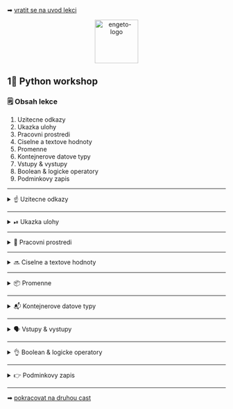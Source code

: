 ➡ [vratit se na uvod lekci](https://github.com/Bralor/python-workshop/tree/mh-dev)

<p align="center">
  <img alt="engeto-logo" width="100px" src="https://engeto.cz/wp-content/uploads/2019/01/engeto-square.png" />
</p>

## 1⃣ Python workshop
### 🗒  Obsah lekce
1. Uzitecne odkazy
2. Ukazka ulohy
3. Pracovni prostredi
4. Ciselne a textove hodnoty
5. Promenne
6. Kontejnerove datove typy
7. Vstupy & vystupy
8. Boolean & logicke operatory
9. Podminkovy zapis

---

<details>
  <summary>☝  Uzitecne odkazy</summary>

  #### 🗒 Dulezite odkazy
  - [Repl.it](https://repl.it/)
  - [Engeto.com](https://engeto.com/cs/)
  - [Python Academy, Git](https://engeto.com/cs/kurz/git-zaklady-pro-uzivatele/lekce)
  - [Python Academy, zaciname!](https://engeto.com/cs/kurz/python-academy/studium/SpmtH-mVRY6zPL9alhruMQ/home-set-up/basics-of-command-line)
  - [Python, dokumentace zabudovanych funkci](https://docs.python.org/3/library/functions.html)

</details>

---

<details>
  <summary>⏯  Ukazka ulohy</summary>

  1. ✌  [Stahnete si cely repozitar jako **zip**](https://github.com/Bralor/python-workshop/archive/mh-dev.zip)
  2. 💪 Presunte se ke stazenemu souboru
  3. 🙏 Spustte soubor **materials/01_introduction/destinatio.py** v PyCharm
  4. 🐍 Spustte program pomoci klaves **ctrl+shift+F10**
  5. 🎥 Zkousejte!

</details>

---

<details>
  <summary>🔨 Pracovni prostredi</summary>

  #### ⚒ Jak pracovat s Pythonem
  1. ⏯ [PyCharm community edition](https://www.jetbrains.com/help/pycharm/quick-start-guide.html)
  2. ➕ Klikneme na novy projekt
  3. 🏘 Vybereme adresar **python_akademie**, vybere interpreta Pythonu (3.8+)
  4. 📁 Vytvorime adresar pro druhou lekci **lekce02**
  5. 🐍 Vytvorime novy soubor **prvni_pokus** (pripona `.py`)
  6. ✏  Na prvni radek napiseme `print("Muj prvni lokalni Python soubor!")`
  7. 🏃 Klikneme pravym tlacitkem mysi na zalozku se jmenem souboru a spustime ho
  8. 👇 Na spodu se vysune karta s dokoncenym interpretovanim naseho zapisu.

</details>

---

<details>
  <summary>🔜 Ciselne a textove hodnoty</summary>

<details>
  <summary>🔢 Cela cisla</summary>

  #### ☝ K zapamatovani (integers)
  ```python
  100 + 200  # 300
  300 - 100  # 200
  type(1234) # overeni
  ```
---

</details>

<details>
  <summary>💲 Desetinna cisla</summary>

  #### ☝  K zapamatovani (floats)
  **Pozor!** Desetinnym oddelovacem je tecka. Carka slouzi k jinym ucelum.
  ```python
  0.1 + 0.3  # 0.4
  type(0.4)  # overeni
  ```
  **Plovouci radova carka** nektera desetinna cisla nemaji odpovidajici
  binarni tvar. Proto jsou ulozena jako priblizne hodnoty.
  ```python
  0.1 + 0.2  # 0.30000000000000004
  type(0.3)  # overeni
  ```
---

</details>

<details>
  <summary>💹 Aritmeticke operace</summary>

  #### ☝ K zapamatovani
  ```python
  10 + 5    # 15
  10 - 5    # 5
  10 * 5    # 50
  10 / 5    # 2.0 (?)
  10 // 3   # celociselne deleni
  10 % 3    # ziskani zbytku po deleni
  10 ** 3   # umocnovani
  ```
---

</details>

<details>
  <summary>🔡 Textove hodnoty</summary>

  #### 🆎 Retezce(strings)
  Ruzne dlouhe uskupeni znaku (cisla, pismena, specialni symboly), ohranicene
  uvozovkami:
  1. `'Matous'` jednoduche uvozovky
  2. `"Matous"` dvojite uvozovky
  3. `"""Matous"""` trojite uvozovky (take `'''Matous'''`)

  ```python
  "Matous Holinka"  # <class 'str'>
  '1234566789'      # <class 'str'>
  "!@#$%%^&*"       # <class 'str'>
  '''Matous
  Holinka'''        # 'Matous\nHolinka'
  ```
---

</details>

<details>
  <summary>🔁 Prevadeni</summary>

  #### 🔀 Z retezce na cislo
  ```python
  2 + 2         # 4
  "2" + "2"     # '22'
  type("2")          # <class 'str'>
  type(int("2"))     # <class 'int'>
  ```
  **Nektere datove typy neni mozne prevest!**

</details>

</details>

---

<details>
  <summary>📦 Promenne</summary>

  #### ☝ K zapamatovani
  - promenne jsou v podstate symbolicke odkazy
  - v pameti odkazuji na konkretni objekt
  - potrebne pokud chceme hodnotu opakovane pouzivat
  - v Pythonu muzeme prepisovat typ hodnoty

  #### 📺 Zapis
  ```python
  jmeno_promenne = "hodnota_promenne"
  ```
  **Pozor!** Jista [pravidla](https://easycodebook.com/python-variable-names-and-naming-rules/)
  musime dodrzet i pri vytvareni jmen promennych.

  ```python
  MESTO = 'Praha'     # <class 'str'>
  MNOZSTVI = 2        # <class 'int'>
  CENA = 1000.5       # <class 'float'>
  ```

</details>

---

<details>
  <summary>📬 Kontejnerove datove typy</summary>

<details>
  <summary>📑 Seznam</summary>

  #### ☝ K zapamatovani (list)
  - tvoreny hranatymi zavorkami
  - udaje oddelene _carkou_ (ucel carky je tedy datovy oddelovac)
  - muzeme pridavat a odebirat udaje (_zmenitelna_ posloupnost)
  - udaje maji dane _poradi_
  - muze obsahovat retezec, cela cisla, desetinna cisla i jine seznamy
  - muzeme _indexovat_

  #### ❓ Jak vypada seznam
  ```python
  jmeno_seznamu = ["udaj_1", "udaj_2", "udaj_3", "udaj_4"]
  ```

  #### 🔝 Nas prvni seznam
  **Konstanta** obsahuje mesta, ktere budeme pouzivat v prvni uloze:
  ```python
  MESTA = ["Praha", "Viden", "Olomouc", "Svitavy", "Zlin", "Ostrava"]
  type(MESTA)
  ```
  Indexovani umoznuje najit hodnotu pomoci jejiho indexu:
  ```python
  MESTA[0]      # vrati udaj s indexem 0 (prvni hodnotu v zavorkach)
  MESTA[-1]     # vrati udaj s indexem -1 (posledni hodnota)
  MESTA[1]      # vrati udaj s indexem 1 (druha hodnota)
  ```
---

</details>

<details>
  <summary> 🤕 Ntice</summary>

  #### ☝ K zapamatovani (tuple)
  - tvoreny kulatymi zavorkami
  - udaje oddelene _carkou_ (ucel carky je tedy datovy oddelovac)
  - **nemuzeme** pridavat a odebirat udaje (_nezmenitelna_ posloupnost)
  - udaje maji dane _poradi_
  - muze obsahovat retezec, cela cisla, desetinna cisla, seznamy a ntice
  - muzeme _indexovat_

  #### ❓ Jak vypada ntice
  ```python
  jmeno_tuplu = ("udaj_1", "udaj_2", "udaj_3", "udaj_4")
  ```

  #### 🔝 Nas prvni tupl
  **Konstanta** obsahuje ceny imaginarniho jizdneho:
  ```python
  CENY = (150, 200, 120, 120, 100, 180)
  type(CENY)
  ```
  Indexovani umoznuje najit hodnotu pomoci jejiho indexu:
  ```python
  CENY[0]       # vrati udaj s indexem 0 (prvni hodnotu v zavorkach)
  CENY[-1]      # vrati udaj s indexem -1 (posledni hodnota)
  CENY[1]       # vrati udaj s indexem 1 (druha hodnota)
  ```

</details>

</details>

---


<details>
  <summary>🗣 Vstupy & vystupy</summary>

<details>
  <summary>👋 Nejprve uvod</summary>

  #### 🛠 S cim budeme pracovat
  Nejprve potrebujeme promenne:
  ```python
  #!/usr/bin/python3
  """Lekce #01 - Uvod do programovani, Destinatio"""

  AKT_ROK = 2020
  SLEVY = ("Olomouc", "Svitavy")
  CENY = (150, 200, 120, 120, 100, 180)
  ODDELOVAC = "==================================="
  MESTA = ["Praha", "Viden", "Olomouc", "Svitavy", "Zlin", "Ostrava"]
  ```

  #### 🖨  Vypiseme pozdrav
  Pomoci zabudovane funkce `print`, pozdravime uzivatele:
  ```python
  print("VITEJTE U NASI APLIKACE DESTINATIO!")  # I. varianta

  pozdrav = "VITEJTE U NASI APLIKACE DESTINATIO!"
  print(pozdrav)  # II. varianta
  ```

  #### 🖌 Oddelime text
  ```python
  print("VITEJTE U NASI APLIKACE DESTINATIO!")  # I. varianta
  print(ODDELOVAC)
  ```

  #### 📋 Zobrazime nabidku
  Nakopirujeme nabidku a opet oddelime:
  ```python
  print(
  """
  1 - Praha   | 150
  2 - Viden   | 200
  3 - Olomouc | 120
  4 - Svitavy | 120
  5 - Zlin    | 100
  6 - Ostrava | 180
  """
  )
  print(ODDELOVAC)
  ```
---

</details>

<details>
  <summary>✍ Zapiseme udaje</summary>

  #### ☺ Jak ulozit vstupy
  Pomoci dalsi funkce, `input`, muzeme udaje do naseho programu ulozit:
  ```python
  jmeno = input("ZAPIS SVOJE JMENO: ")
  print(jmeno, type(jmeno))
  ```

  #### ☝ Jake udaje
  1. vyber lokality
  2. jmeno
  3. prijmeni
  4. rok narozeni
  5. e-mail
  6. heslo

  ```python
  cislo_lokality = int(input("VYBERTE CISLO LOKALITY: "))
  jmeno = input("JMENO: ")
  prijmeni = input("PRIJMENI: ")
  rok_narozeni = int(input("ROK NAROZENI: "))
  email = input("EMAIL: ")
  heslo = input("HESLO: ")
  print(ODDELOVAC)
  ```
---
</details>

<details>
  <summary>📤 Propojeni vstupu a hodnot</summary>

  #### 🕹 Vyber lokalit
  Chceme propojit promennou `cislo_lokality` a nase `MESTA`:
  ```python
  MESTA = ["Praha", "Viden", "Olomouc", "Svitavy", "Zlin", "Ostrava"]
  MESTA[0]  # "Praha"
  MESTA[1]  # "Viden"

  vyber_1 = 0
  vyber_2 = 1
  ```

  #### ➕ Zapojeni vstupu
  ```python
  destinace = MESTA[cislo_lokality - 1]
  cena = CENY[cislo_lokality - 1]
  ```

</details>

<details>
  <summary>👥 Vystup programu</summary>

  #### 😧 Spojovani(concatenation)
  Ve funkci `print` budeme kombinovat retezce a hodnoty z promennych:
  ```python
  print("DESTINACE: " + destinace)
  ```

  #### 📎 Vice vystupu
  Funkce `print` umoznuje vypsat vice udaju:
  ```python
  print("DEKUJI, ", jmeno, "JIZDENKU POSLEME NA EMAIL: ", email)
  ```

  #### ⏩ F-string formatovani
  ```python
  print(f"CENA(cil: {destinace}): {cena}")
  ```

</details>

</details>

---

<details>
  <summary> 👌 Boolean & logicke operatory</summary>

<details>
  <summary>📘 Datovy typ boolean</summary>

  #### ☝ K zapamatovani (boolean)
  - specialni datovy typ spadajici pod _integer_
  - ciselne hodnoty **1** a **0**
  - hodnoty **True** a **False**
  - pomahaji resit, jestli je podminka/metoda pravdiva nebo neni

  #### ❓ Jak vypada boolean
  ```python
  jmeno_promenne = True
  ```

  #### 🔎 Co je vsechno pravda (v Pythonu)
  Funkce `bool` nam pomuze zjistovat, co je ci neni pravdive:
  ```python
  bool(1 < 3)   # True
  bool(1 < -3)  # False
  ```
  **Pozor!** Funkce `bool` muze vratit boolean hodnotu i u hodnot, u kterych
  bychom je necekali:
  ```python
  bool(2)           # True
  bool("Matous")    # True
  bool("")          # False
  bool(" ")         # True
  bool([])          # False
  bool([" "])       # True
  ```
---

</details>

<details>
  <summary>📍 Logicke operatory</summary>

  #### 💻 Vypis logickych operatoru
  S boolean hodnotami souvisi pouziti logickych operatoru:
  1. `and`
  2. `or`
  3. `not`
  ```python
  bool(True and True)       # True
  bool(True and False)      # False
  bool(False and False)     # False
  bool(not True)            # False

  bool(True or True)        # True
  bool(True or False)       # True
  bool(False or True)       # True
  bool(False or False)      # False
  ```
</details>

</details>

---

<details>
  <summary>👉 Podminkovy zapis</summary>

<details>
  <summary>⚙  Obecny zapis</summary>

  #### ☝ K zapamatovani (conditional statement)
  1. `if` klicovy vyraz
  2. `bool()` overovany vyraz
  3. `:` zahlavi zakoncene dvojteckou
  4. odsazeny odstavec instrukci
  5. `else` podminkovou vetev
  6. `elif` podminkovou vetev

  #### 🎨 Jak vypada podminkovy zapis
  ```python
  X = 10_000  # u 'int' muzeme oddelit cislice podtrzitkem
  Y = 15_000

  if X < Y:
      print("Ano, to je pravda!")
  else:
      print("Ne, toto neni pravda!")
  ```
  **control-flow** ve vzoru vyse je jednoduchy podminkovy zapis slozeny
  z dvou moznych scenaru.

---

</details>

<details>
  <summary>🔢 Platne cislo lokality</summary>

  #### 📺 Prvni podminka
  ```python
  if cislo_lokality > 0 or cislo_lokality < 6:
    # pocitame cenu
  else:
    # ukoncime
  ```

  #### ↔ Delka objektu
  Pomoci funkce `len` muzeme zjistit delku objektu:
  ```python
  PISMENA = ["a", "b", "c"]; len(PISMENA) # 3
  JMENO = "Matous"; len(JMENO)            # 6
  ```

  #### ⏹ Ukonceni programu
  Pro ukonceni beziciho programu mame tyto moznosti:
  1. `exit()`
  2. `quit()`
  3. `sys.exit()`/`os._exit()`

  **Pozor!** `exit`/`quit` funkce ukazuji na stejny objekt
  **Varianta 3** vice se dozvime az v lekci o modulech v Pythonu

  #### 🔁 Opravime prvni podminku
  ```python
  cislo_lokality = int(input("VYBERTE CISLO LOKALITY: "))

  if 0 < cislo_lokality < len(MESTA):
      destinace = MESTA[cislo_lokality - 1]
      cena = CENY[cislo_lokality - 1]
      print(f"DESTINACE: {destinace}")
      print(ODDELOVAC)
  else:
      print("VAMI VYBRANE CISLO NENI V NABIDCE, UKONCUJI..")
      quit()
  ```
---

</details>

<details>
  <summary>💰 Vypocet ceny po sleve</summary>

  #### 💁 Overeni clenstvi
  V podstate se ptame, jestli je nejaky udaj soucasti konkretni sekvence:
  ```python
  JMENA = ("Marek", "Lukas", "Jan")

  bool("Marek" in JMENA)  # True
  bool("Tomas" in JMENA)  # False
  ```

  #### 🆕 Nova cena
  Pokud je cilova lokalita mezi zlevnenymi, vypocitej novou cenu:
  ```python
  if destinace in SLEVY:
      cena_po_sleve = 0.75 * cena
      print("ZISKAVATE 25% SLEVU!")
  else:
      cena_po_sleve = cena
  ```
---

</details>

<details>
  <summary>📛 Spravne jmeno a prijmeni</summary>

  #### 🥅 Nas cil
  Potrebujeme overit, jestli promenne `jmeno` a `prijmeni` obsahuji pouze
  symboly pismen.

  #### 🖱  Metody retezcu
  Datove typy maji uzitecne pomucky pro efektivnejsi praci s nimi:
  1. `isalpha` - vrati `True` pokud jsou vsechny znaky pismena, jinak `False`
  2. `isnumeric` - vrati `True` pokud jsou vsechny znaky cislice, jinak `False`
  ```python
  help(str)  # napoveda pro retezce v ramci interpretu
  ```

  #### 💡 Overeni udaju
  ```python
  jmeno = input("JMENO: ")
  prijmeni = input("PRIJMENI: ")

  if jmeno.isalpha() and prijmeni.isalpha():
      print(f"JMENO: {jmeno}, PRIJMENI: {prijmeni}")
      print(ODDELOVAC)
  else:
      print("JMENO A PRIJMENI MUSI OBSAHOVAT POUZE PISMENA, UKONCUJI..")
      quit()
  ```
---

</details>

<details>
  <summary>👶 Overeni veku uzivatele</summary>

  #### 🥅 Nas cil
  Jen uzivatele starsi 18ti let mohou pouzivat nasi aplikaci. Ostatnim omezime
  pristup.

  #### 🖱 Metody retezcu
  ```python
  vek = int(input("ROK NAROZENI: "))

  if (AKT_ROK - vek) >= 18:
      print("POKRACUJI..")
      print(ODDELOVAC)
  else:
      print("NASE SLUZBY MOHOU VYUZIVAT POUZE OSOBY STARSI 18 LET, UKONCUJI..")
      quit()
  ```
---

</details>

<details>
  <summary>📮 Overeni emailu uzivatele</summary>

  #### 🥅 Nas cil
  Mailovou adresu overime pomoci dvou kriterii:
  1. Obsahuje znak `@`
  2. Obsahuje `.cz` (TLD)

  #### 🏫 Spojeni dvou podminek
  ```python
  email = input("EMAIL: ")

  if "@" in email and ".cz" in email:
      print("EMAIL V PORADKU, POKRACUJI..")
      print(ODDELOVAC)
  else:
      print("NEPODPOROVANY FORMAT EMAILU, UKONCUJI..")
      quit()
  ```

  #### 🔪Cast retezce
  Pokud chceme ziskat jen vyrez z retezce (slicing):
  ```python
  jmeno = "Matous"

  jmeno[0:2]  # jmeno[start:stop] -> prvni 3 pismena
  jmeno[:3]   # jmeno[start:stop] -> prvni 3 pismena
  jmeno[3:]   # jmeno[start:stop] -> bez prvnich 3 pismen
  jmeno[-3:]   # jmeno[start:stop] -> posledni 3 pismena
  ```
  #### 🆕 Upravena podminka
  Overime, ze se `.cz` nachazi na poslednich 3 indexech (pomoci `==`):
  ```python
  email = input("EMAIL: ")

  if "@" in email and email[-3:] == ".cz":
      print("EMAIL V PORADKU, POKRACUJI..")
      print(ODDELOVAC)
  else:
      print("NEPODPOROVANY FORMAT EMAILU, UKONCUJI..")
      quit()
  ```
---

</details>

<details>
  <summary>🛂 Overeni hesla</summary>

  #### 🥅 Nas cil
  Heslo musi splnovat nasledujici kriteria:
  1. Je dlouhe alespon 8 znaku
  2. Obsahuje cislice
  3. Obsahuje pismena

  #### 📏 Delka
  ```python
  heslo = "panpes738";bool(len(heslo) >= 8)
  ```

  #### 🔢 Cislice
  ```python
  heslo = "12345678";heslo.isnumeric()
  ```

  #### 🔡 Pismena
  ```python
  heslo = "abcdefgh";heslo.isalpha()
  ```

  #### 🤼 Zkombinujeme vse
  ```python
  if len(heslo) >= 8 and not heslo.isalpha() and not heslo.isnumeric():
      # True and not False and not False
      # True and True and True -> True
      print("HESLO V PORADKU")
      print(ODDELOVAC)
      print("DESTINACE: " + destinace)
      print("DEKUJEME,", jmeno, "JIZDENKU POSLEME NA EMAIL:", email)
      print(f"CENA (CIL: {destinace}): {cena}")
  else:
      # True and not True and not False
      # True and False and True -> False
      print(
          """TVOJE HESLO JE SPATNE ZADANE:
      1. MUSI OBSAHOVAT ALESPON 8 ZNAKU
      2. MUSI OBSAHOVAT PISMENA
      3. MUSI OBSAHOVAT CISLICE
      """
      )
  ```

</details>

</details>

---

➡ [pokracovat na druhou cast]()


